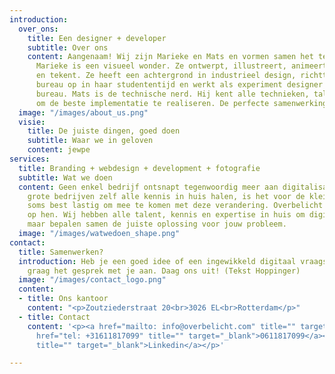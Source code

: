 ```yaml
---
introduction:
  over_ons:
    title: Een designer + developer
    subtitle: Over ons
    content: Aangenaam! Wij zijn Marieke en Mats en vormen samen het team achter Overbelicht.
      Marieke is een visueel wonder. Ze ontwerpt, illustreert, animeert, schildert
      en tekent. Ze heeft een achtergrond in industrieel design, richtte een ontwerp
      bureau op in haar studententijd en werkt als experiment designer bij een groot
      bureau. Mats is de technische nerd. Hij kent alle technieken, talen en tools
      om de beste implementatie te realiseren. De perfecte samenwerking dus!
  image: "/images/about_us.png"
  visie:
    title: De juiste dingen, goed doen
    subtitle: Waar we in geloven
    content: jewpe
services:
  title: Branding + webdesign + development + fotografie
  subtitle: Wat we doen
  content: Geen enkel bedrijf ontsnapt tegenwoordig meer aan digitalisatie. Maar waar
    grote bedrijven zelf alle kennis in huis halen, is het voor de kleinere speler
    soms best lastig om mee te komen met deze verandering. Overbelicht richt zich
    op hen. Wij hebben alle talent, kennis en expertise in huis om digitaal te vernieuwen,
    maar bepalen samen de juiste oplossing voor jouw probleem.
  image: "/images/watwedoen_shape.png"
contact:
  title: Samenwerken?
  introduction: Heb je een goed idee of een ingewikkeld digitaal vraagstuk? We gaan
    graag het gesprek met je aan. Daag ons uit! (Tekst Hoppinger)
  image: "/images/contact_logo.png"
  content:
  - title: Ons kantoor
    content: "<p>Zoutziederstraat 20<br>3026 EL<br>Rotterdam</p>"
  - title: Contact
    content: '<p><a href="mailto: info@overbelicht.com" title="" target="_blank">info@overbelicht.com</a><br><a
      href="tel: +31611817099" title="" target="_blank">0611817099</a><br><a href="https://www.linkedin.com/in/matsmulder"
      title="" target="_blank">Linkedin</a></p>'

---
```

